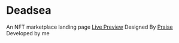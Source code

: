 # Deadsea

An NFT marketplace landing page
[Live Preview](https://dead-sea.netlify.app/)
Designed By [Praise](https://dribbble.com/LekanPraise)
Developed by me
